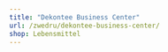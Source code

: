 ```yaml
---
title: "Dekontee Business Center"
url: /zwedru/dekontee-business-center/
shop: Lebensmittel
---
```

